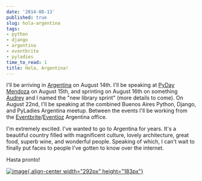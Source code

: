 ```yaml
---
date: '2014-08-13'
published: true
slug: hola-argentina
tags:
- python
- django
- argentina
- eventbrite
- pyladies
time_to_read: 1
title: Hola, Argentina!
---
```


I'll be arriving in [Argentina](http://en.wikipedia.org/wiki/Argentina)
on August 14th. I'll be speaking at [PyDay
Mendoza](https://eventioz.com.ar/e/pyday-mendoza-2014) on August 15th,
and sprinting on August 16th on something
[Audrey](audrey.roygreenfeld.com) and I named the "new library
sprint" (more details to come). On August 22nd, I'll be speaking at
the combined Buenos Aires Python, Django, and PyLadies Argentina meetup.
Between the events I'll be working from the
[Eventbrite](http://www.eventbrite.com/)/[Eventioz](http://eventioz.com.ar)
Argentina office.

I'm extremely excited. I've wanted to go to Argentina for years. It's
a beautiful country filled with magnificent culture, lovely
architecture, great food, superb wine, and wonderful people. Speaking of
which, I can't wait to finally put faces to people I've gotten to know
over the internet.

Hasta pronto!

[![image](images/800px-Flag_of_Argentina.png){.align-center
width="292px" height="183px"}](http://en.wikipedia.org/wiki/Argentina)
